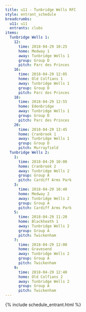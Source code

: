 ```yaml
---
title: u11 - Tunbridge Wells RFC
style: entrant_schedule
breadcrumbs:
  u11: u11
  entrants: clubs
items:
  Tunbridge Wells 1:
    12:
      time: 2018-04-29 10:25
      home: Medway 1
      away: Tunbridge Wells 1
      group: Group D
      pitch: Parc des Princes
    16:
      time: 2018-04-29 12:05
      home: Old Colfians 1
      away: Tunbridge Wells 1
      group: Group D
      pitch: Parc des Princes
    18:
      time: 2018-04-29 12:55
      home: Edenbridge
      away: Tunbridge Wells 1
      group: Group D
      pitch: Parc des Princes
    20:
      time: 2018-04-29 13:45
      home: Cranbrook 1
      away: Tunbridge Wells 1
      group: Group D
      pitch: Murrayfield
  Tunbridge Wells 2:
    1:
      time: 2018-04-29 10:00
      home: Cranbrook 2
      away: Tunbridge Wells 2
      group: Group A
      pitch: Cardiff Arms Park
    3:
      time: 2018-04-29 10:40
      home: Medway 2
      away: Tunbridge Wells 2
      group: Group A
      pitch: Cardiff Arms Park
    5:
      time: 2018-04-29 11:20
      home: Blackheath 1
      away: Tunbridge Wells 2
      group: Group A
      pitch: Twickenham
    7:
      time: 2018-04-29 12:00
      home: Gravesend
      away: Tunbridge Wells 2
      group: Group A
      pitch: Twickenham
    9:
      time: 2018-04-29 12:40
      home: Old Colfians 2
      away: Tunbridge Wells 2
      group: Group A
      pitch: Twickenham
---
```


{% include schedule_entrant.html %}
